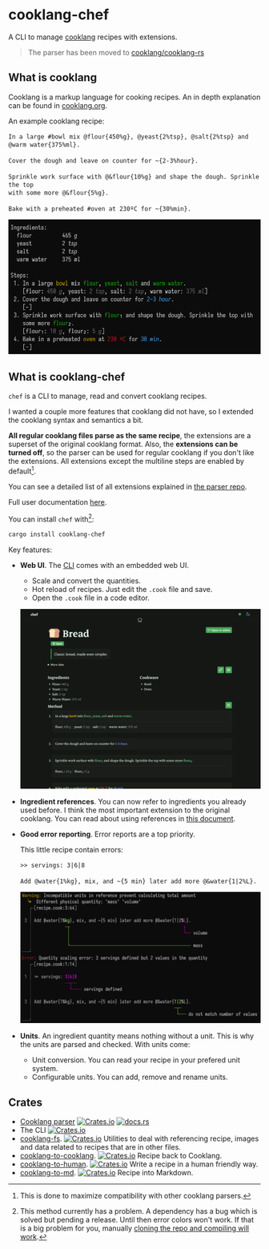 # cooklang-chef

A CLI to manage [cooklang](https://cooklang.org/) recipes with extensions.

> The parser has been moved to [cooklang/cooklang-rs](https://github.com/cooklang/cooklang-rs)

## What is cooklang
Cooklang is a markup language for cooking recipes. An in depth explanation can
be found in [cooklang.org](https://cooklang.org/).

An example cooklang recipe:
```cooklang
In a large #bowl mix @flour{450%g}, @yeast{2%tsp}, @salt{2%tsp} and
@warm water{375%ml}.

Cover the dough and leave on counter for ~{2-3%hour}.

Sprinkle work surface with @&flour{10%g} and shape the dough. Sprinkle the top
with some more @&flour{5%g}.

Bake with a preheated #oven at 230ºC for ~{30%min}.
```
![](./images/bread3.png)

## What is cooklang-chef
`chef` is a CLI to manage, read and convert cooklang recipes.

I wanted a couple more features that cooklang did not have, so I extended the
cooklang syntax and semantics a bit.

**All regular cooklang files parse as the same recipe**, the extensions
are a superset of the original cooklang format. Also, the
**extensions can be turned off**, so the parser can be used for regular cooklang
if you don't like the extensions. All extensions except the multiline steps
are enabled by default[^1].

[^1]: This is done to maximize compatibility with other cooklang parsers.

You can see a detailed list of all extensions explained in [the parser repo](./docs/extensions.md).

Full user documentation [here](./docs/main.md).

You can install `chef` with[^2]:
```sh
cargo install cooklang-chef
```

[^2]: This method currently has a problem. A dependency has a bug which is solved
but pending a release. Until then error colors won't work. If that is a big
problem for you, manually [cloning the repo and compiling will work](./docs/cli.md#compiling-the-cli).

Key features:

- **Web UI**. The [CLI](./docs/cli.md) comes with an embedded web UI.
  - Scale and convert the quantities.
  - Hot reload of recipes. Just edit the `.cook` file and save.
  - Open the `.cook` file in a code editor.
  
  ![](./images/webui.png)

- **Ingredient references**. You can now refer to ingredients you already used
  before. I think the most important extension to the original cooklang. You can
  read about using references in [this document](./docs/using_references.md).

- **Good error reporting**. Error reports are a top priority.

  This little recipe contain errors:
  ```cooklang
  >> servings: 3|6|8

  Add @water{1%kg}, mix, and ~{5 min} later add more @&water{1|2%L}.
  ```
  ![](./images/error_report.png)

- **Units**. An ingredient quantity means nothing without a unit. This is why
  the units are parsed and checked. With units come:
  - Unit conversion. You can read your recipe in your prefered unit system.
  - Configurable units. You can add, remove and rename units.

## Crates

- [Cooklang parser](https://github.com/cooklang/cooklang-rs) [![Crates.io](https://img.shields.io/crates/v/cooklang)](https://crates.io/crates/cooklang) [![docs.rs](https://img.shields.io/docsrs/cooklang)](https://docs.rs/cooklang/)
- The CLI [![Crates.io](https://img.shields.io/crates/v/cooklang-chef)](https://crates.io/crates/cooklang-chef)
- [cooklang-fs](./cooklang-fs). [![Crates.io](https://img.shields.io/crates/v/cooklang-fs)](https://crates.io/crates/cooklang-fs)
  Utilities to deal with referencing recipe, images and data related to recipes that are in other files.
- [cooklang-to-cooklang](./cooklang-to-cooklang). [![Crates.io](https://img.shields.io/crates/v/cooklang-to-cooklang)](https://crates.io/crates/cooklang-to-cooklang) Recipe back to Cooklang.
- [cooklang-to-human](./cooklang-to-human). [![Crates.io](https://img.shields.io/crates/v/cooklang-to-human)](https://crates.io/crates/cooklang-to-human) Write a recipe in a human friendly way.
- [cooklang-to-md](./cooklang-to-md). [![Crates.io](https://img.shields.io/crates/v/cooklang-to-md)](https://crates.io/crates/cooklang-to-md) Recipe into Markdown.
